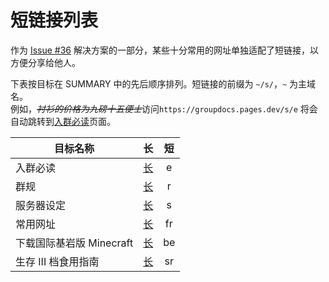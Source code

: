 # 短链接列表

作为 [Issue #36](https://github.com/PumpkinJui/groupdocs/issues/36) 解决方案的一部分，某些十分常用的网址单独适配了短链接，以方便分享给他人。

下表按目标在 SUMMARY 中的先后顺序排列。短链接的前缀为 `~/s/`，`~` 为主域名。  
例如，~~*衬衫的价格为九磅十五便士*~~访问`https://groupdocs.pages.dev/s/e` 将会自动跳转到[入群必读](../docs/encounter.md)页面。

| 目标名称 | 长 | 短 |
| --- | :---: | :---: |
| 入群必读 | [长](../docs/encounter.md) | e |
| 群规 | [长](../docs/rules.md) | r |
| 服务器设定 | [长](../docs/server_settings.md) | s |
| 常用网址 | [长](../docs/urls/frequently_used.md) | fr |
| 下载国际基岩版 Minecraft | [长](../docs/urls/mcbe.md) | be |
| 生存 III 档食用指南 | [长](../docs/SurvivalIII) | sr |
